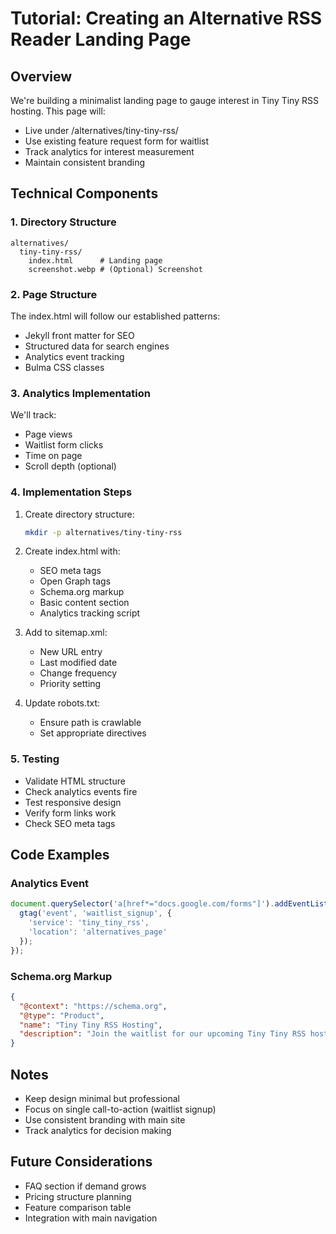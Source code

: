 # Tutorial: Creating an Alternative RSS Reader Landing Page

## Overview
We're building a minimalist landing page to gauge interest in Tiny Tiny RSS hosting. This page will:
- Live under /alternatives/tiny-tiny-rss/
- Use existing feature request form for waitlist
- Track analytics for interest measurement
- Maintain consistent branding

## Technical Components

### 1. Directory Structure
```
alternatives/
  tiny-tiny-rss/
    index.html      # Landing page
    screenshot.webp # (Optional) Screenshot
```

### 2. Page Structure
The index.html will follow our established patterns:
- Jekyll front matter for SEO
- Structured data for search engines
- Analytics event tracking
- Bulma CSS classes

### 3. Analytics Implementation
We'll track:
- Page views
- Waitlist form clicks
- Time on page
- Scroll depth (optional)

### 4. Implementation Steps

1. Create directory structure:
   ```bash
   mkdir -p alternatives/tiny-tiny-rss
   ```

2. Create index.html with:
   - SEO meta tags
   - Open Graph tags
   - Schema.org markup
   - Basic content section
   - Analytics tracking script

3. Add to sitemap.xml:
   - New URL entry
   - Last modified date
   - Change frequency
   - Priority setting

4. Update robots.txt:
   - Ensure path is crawlable
   - Set appropriate directives

### 5. Testing
- Validate HTML structure
- Check analytics events fire
- Test responsive design
- Verify form links work
- Check SEO meta tags

## Code Examples

### Analytics Event
```javascript
document.querySelector('a[href*="docs.google.com/forms"]').addEventListener('click', function() {
  gtag('event', 'waitlist_signup', {
    'service': 'tiny_tiny_rss',
    'location': 'alternatives_page'
  });
});
```

### Schema.org Markup
```json
{
  "@context": "https://schema.org",
  "@type": "Product",
  "name": "Tiny Tiny RSS Hosting",
  "description": "Join the waitlist for our upcoming Tiny Tiny RSS hosting service."
}
```

## Notes
- Keep design minimal but professional
- Focus on single call-to-action (waitlist signup)
- Use consistent branding with main site
- Track analytics for decision making

## Future Considerations
- FAQ section if demand grows
- Pricing structure planning
- Feature comparison table
- Integration with main navigation